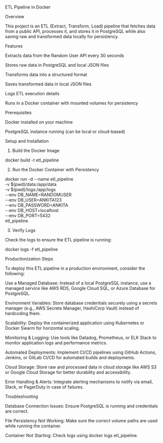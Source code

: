 ETL Pipeline in Docker

Overview


This project is an ETL (Extract, Transform, Load) pipeline that fetches data from a public API, processes it, and stores it in PostgreSQL while also saving raw and transformed data locally for persistency.

Features

Extracts data from the Random User API every 30 seconds

Stores raw data in PostgreSQL and local JSON files

Transforms data into a structured format

Saves transformed data in local JSON files

Logs ETL execution details

Runs in a Docker container with mounted volumes for persistency

Prerequisites

Docker installed on your machine

PostgreSQL instance running (can be local or cloud-based)

Setup and Installation

1. Build the Docker Image

docker build -t etl_pipeline

2. Run the Docker Container with Persistency

docker run -d --name etl_pipeline \
  -v $(pwd)/data:/app/data \
  -v $(pwd)/logs:/app/logs \
  --env DB_NAME=RANDOMUSER \
  --env DB_USER=ANKITA123 \
  --env DB_PASSWORD=ANKITA \
  --env DB_HOST=localhost \
  --env DB_PORT=5432 \
  etl_pipeline

3. Verify Logs

Check the logs to ensure the ETL pipeline is running:

docker logs -f etl_pipeline

Productionization Steps

To deploy this ETL pipeline in a production environment, consider the following:

Use a Managed Database: Instead of a local PostgreSQL instance, use a managed service like AWS RDS, Google Cloud SQL, or Azure Database for PostgreSQL.

Environment Variables: Store database credentials securely using a secrets manager (e.g., AWS Secrets Manager, HashiCorp Vault) instead of hardcoding them.

Scalability: Deploy the containerized application using Kubernetes or Docker Swarm for horizontal scaling.

Monitoring & Logging: Use tools like Datadog, Prometheus, or ELK Stack to monitor application logs and performance metrics.

Automated Deployments: Implement CI/CD pipelines using GitHub Actions, Jenkins, or GitLab CI/CD for automated builds and deployments.

Cloud Storage: Store raw and processed data in cloud storage like AWS S3 or Google Cloud Storage for better durability and accessibility.

Error Handling & Alerts: Integrate alerting mechanisms to notify via email, Slack, or PagerDuty in case of failures.

Troubleshooting

Database Connection Issues: Ensure PostgreSQL is running and credentials are correct.

File Persistency Not Working: Make sure the correct volume paths are used while running the container.

Container Not Starting: Check logs using docker logs etl_pipeline.
